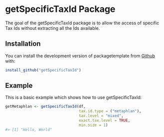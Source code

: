 
<!-- README.md is generated from README.Rmd. Please edit that file -->

# getSpecificTaxId Package

<!-- badges: start -->
<!-- badges: end -->

The goal of the getSpecificTaxId package is to allow the access of specific Tax Ids without extracting all the Ids available.
## Installation

You can install the development version of packagetemplate from
[Github](https://github.com) with:

``` r
install_github("getSpecificTaxId")
```

## Example

This is a basic example which shows how to use getSpecificTaxId:

``` r
getMetaphlan <- getSpecificTaxId(df,
                                 tax.id.type = ("metaphlan"),
                                 tax.level = "mixed",
                                 exact.tax.level = TRUE,
                                 min.size = 1)
#> [1] "Hello, World"
```
